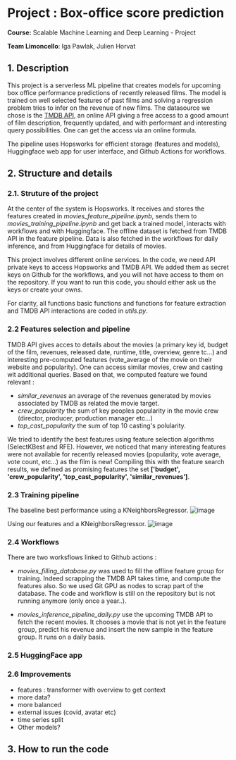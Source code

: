 # Project : Box-office score prediction

**Course:** Scalable Machine Learning and Deep Learning - Project

**Team Limoncello**: Iga Pawlak, Julien Horvat

## 1. Description

This project is a serverless ML pipeline that creates models for upcoming box office performance predictions of recently released films. The model is trained on well selected features of past films and solving a regression problem tries to infer on the revenue of new films. The datasource we chose is the [TMDB API](https://developer.themoviedb.org/reference/intro/getting-started), an online API giving a free access to a good amount of film description, frequently updated, and with performant and interesting query possibilities. One can get the access via an online formula. 

The pipeline uses Hopsworks for efficient storage (features and models), Huggingface web app for user interface, and Github Actions for workflows.

## 2. Structure and details

### 2.1. Struture of the project 

At the center of the system is Hopsworks. It receives and stores the features created in *movies_feature_pipeline.ipynb*, sends them to *movies_training_pipeline.ipynb* and get back a trained model, interacts with workflows and with Huggingface. The offline dataset is fetched from TMDB API in the feature pipeline. Data is also fetched in the workflows for daily inference, and from Huggingface for details of movies.

This project involves different online services. In the code, we need API private keys to access Hopsworks and TMDB API. We added them as secret keys on Github for the workflows, and you will not have access to them on the repository. If you want to run this code, you should either ask us the keys or create your owns. 

For clarity, all functions basic functions and functions for feature extraction and TMDB API interactions are coded in *utils.py*.

### 2.2 Features selection and pipeline

TMDB API gives acces to details about the movies (a primary key id, budget of the film, revenues, released date, runtime, title, overview, genre tc...) and interesting pre-computed features (vote_average of the movie on their website and popularity). One can access similar movies, crew and casting wit additional queries. Based on that, we computed feature we found relevant :
* *similar_revenues* an average of the revenues generated by movies associated by TMDB as related the movie target.
* *crew_popularity* the sum of key peoples popularity in the movie crew (director, producer, production manager etc...)
* *top_cast_popularity* the sum of top 10 casting's polularity.

We tried to identify the best features using feature selection algorithms (SelectKBest and RFE). However, we noticed that many interesting features were not available for recently released movies (popularity, vote average, vote count, etc...) as the film is new! Compiling this with the feature search results, we defined as promising features the set **['budget', 'crew_popularity', 'top_cast_popularity', 'similar_revenues']**. 

### 2.3 Training pipeline

The baseline best performance using a KNeighborsRegressor.
![image](https://github.com/Seyoooo/SMLproject/assets/51091250/448ee678-1fa8-4256-a5be-255594b5f457)

Using our features and a KNeighborsRegressor.
![image](https://github.com/Seyoooo/SMLproject/assets/51091250/12112ee5-0e5f-44cc-a7d1-3d9356a6bad1)


### 2.4 Workflows

There are two worksflows linked to Github actions :

* *movies_filling_database.py* was used to fill the offline feature group for training. Indeed scrapping the TMDB API takes time, and compute the features also. So we used Git GPU as nodes to scrap part of the database. The code and workflow is still on the repository but is not running anymore (only once a year..).

* *movies_inference_pipeline_daily.py* use the upcoming TMDB API to fetch the recent movies. It chooses a movie that is not yet in the feature group, predict his revenue and insert the new sample in the feature group. It runs on a daily basis.


### 2.5 HuggingFace app

### 2.6 Improvements

- features : transformer with overview to get context
- more data?
- more balanced
- external issues (covid, avatar etc)
- time series split
- Other models?

## 3. How to run the code


